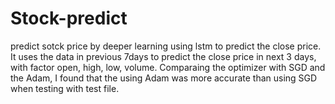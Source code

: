 # Stock-predict
predict sotck price by deeper learning
using lstm to predict the close price. It uses the data in previous 7days to predict the close price in next 3 days, with factor open, high, low, volume. Comparaing the optimizer with SGD and the Adam, I found that the using Adam was more accurate than using SGD when testing with test file.
